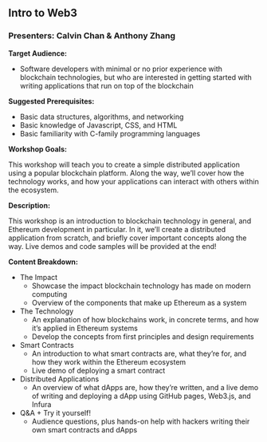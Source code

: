 ## Intro to Web3
### Presenters: Calvin Chan & Anthony Zhang

**Target Audience:** 
- Software developers with minimal or no prior experience with blockchain technologies, but who are interested in getting started with writing applications that run on top of the blockchain

**Suggested Prerequisites:** 
- Basic data structures, algorithms, and networking
- Basic knowledge of Javascript, CSS, and HTML	
- Basic familiarity with C-family programming languages

**Workshop Goals:**

This workshop will teach you to create a simple distributed application using a popular blockchain platform. Along the way, we’ll cover how the technology works, and how your applications can interact with others within the ecosystem.

**Description:**

This workshop is an introduction to blockchain technology in general, and Ethereum development in particular. In it, we’ll create a distributed application from scratch, and briefly cover important concepts along the way. Live demos and code samples will be provided at the end!

**Content Breakdown:**
- The Impact
    - Showcase the impact blockchain technology has made on modern computing
    - Overview of the components that make up Ethereum as a system
- The Technology
    - An explanation of how blockchains work, in concrete terms, and how it’s applied in Ethereum systems
    - Develop the concepts from first principles and design requirements
- Smart Contracts
    - An introduction to what smart contracts are, what they’re for, and how they work within the Ethereum ecosystem
    - Live demo of deploying a smart contract
- Distributed Applications
    - An overview of what dApps are, how they’re written, and a live demo of writing and deploying a dApp using GitHub pages, Web3.js, and Infura
- Q&A + Try it yourself!
    - Audience questions, plus hands-on help with hackers writing their own smart contracts and dApps
